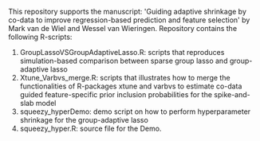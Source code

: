 This repository supports the manuscript: 'Guiding adaptive shrinkage by co-data to improve regression-based prediction and feature selection' by Mark van de Wiel and Wessel van Wieringen.
Repository contains the following R-scripts: 

1. GroupLassoVSGroupAdaptiveLasso.R: scripts that reproduces simulation-based comparison between sparse group lasso and group-adaptive lasso
2. Xtune_Varbvs_merge.R: scripts that illustrates how to merge the functionalities of R-packages xtune and varbvs to estimate co-data guided feature-specific prior inclusion probabilities for the spike-and-slab model
3. squeezy_hyperDemo: demo script on how to perform hyperparameter shrinkage for the group-adaptive lasso
4. squeezy_hyper.R: source file for the Demo.
